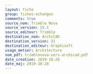 ```yaml
---
layout: fiche
group: fiches-echanges
comments: true
source_nom: Trimble Nova
source_version: 15.1
source_editeur: Trimble
destination_nom: ArchiCAD
destination_version: 21
destination_editeur: Graphisoft
usage_metier: Architecture
nom_pdf: trimblenova-vers-archicad.pdf
date_creation: 2019-10-28
date_maj: 2019-10-28
---
```

